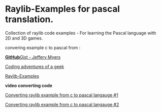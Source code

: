 # Raylib-Examples for pascal translation.
Collection of raylib code examples - For learning the Pascal language with 2D and 3D games.

convering example c to pascal from :

[**GitHub**Gist - Jeffery Myers](https://gist.github.com/JeffM2501)

[Coding adventures of a geek](https://bedroomcoders.co.uk/)

[Raylib-Examples](https://github.com/Pakz001/Raylib-Examples)




**video converting code**

[Converting raylib example from c to pascal langauge #1](https://youtu.be/sE3A48UvVBQ)

[Converting raylib example from c to pascal langauge #2](https://youtu.be/iA_GpmFWokg)


